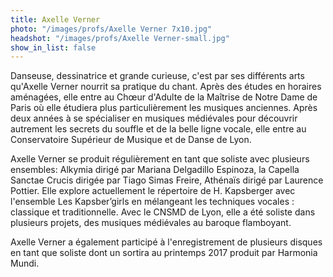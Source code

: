 ```yaml
---
title: Axelle Verner
photo: "/images/profs/Axelle Verner 7x10.jpg"
headshot: "/images/profs/Axelle Verner-small.jpg"
show_in_list: false
---
```


Danseuse, dessinatrice et grande curieuse, c&#39;est par ses différents arts qu&#39;Axelle Verner nourrit sa pratique du chant. Après des études en horaires aménagées, elle entre au Chœur d&#39;Adulte de la Maîtrise de Notre Dame de Paris où elle étudiera plus particulièrement les musiques anciennes. Après deux années à se spécialiser en musiques médiévales pour découvrir autrement les secrets du souffle et de la belle ligne vocale, elle entre au Conservatoire Supérieur de Musique et de Danse de Lyon.

Axelle Verner se produit régulièrement en tant que soliste avec plusieurs ensembles: Alkymia dirigé par Mariana Delgadillo Espinoza, la Capella Sanctae Crucis dirigée par Tiago Simas Freire, Athénaïs dirigé par Laurence Pottier. Elle explore actuellement le répertoire de H. Kapsberger avec l&#39;ensemble Les Kapsber’girls en mélangeant les techniques vocales : classique et traditionnelle. Avec le CNSMD de Lyon, elle a été soliste dans plusieurs projets, des musiques médiévales au baroque flamboyant.

Axelle Verner a également participé à l&#39;enregistrement de plusieurs disques en tant que soliste dont un sortira au printemps 2017 produit par Harmonia Mundi.
